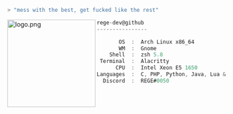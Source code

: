 ```zsh
> "mess with the best, get fucked like the rest"
```
<img align="left" src="https://raw.githubusercontent.com/ecriminal/ecriminal/main/assets/cannabis.png" alt="logo.png" width="200" /> 

```csharp
rege-dev@github
----------------

       OS  :  Arch Linux x86_64
       WM  :  Gnome
    Shell  :  zsh 5.8
 Terminal  :  Alacritty
      CPU  :  Intel Xeon E5 1650
Languages  :  C, PHP, Python, Java, Lua & html
  Discord  :  REGE#0050
```

<p align="left">
  &nbsp; &nbsp; &nbsp; &nbsp; &nbsp;&nbsp; &nbsp; &nbsp; &nbsp; &nbsp;&nbsp; &nbsp; &nbsp; &nbsp; &nbsp; &nbsp; &nbsp; &nbsp; &nbsp; &nbsp; &nbsp;&nbsp; &nbsp; &nbsp; &nbsp; &nbsp;&nbsp; &nbsp; &nbsp; &nbsp; &nbsp;
</p>
    <p align="center">
</p>
